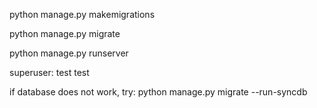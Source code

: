 python manage.py makemigrations

python manage.py migrate

python manage.py runserver

superuser: test test


if database does not work, try:
python manage.py migrate --run-syncdb
